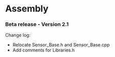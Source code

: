 # Assembly
### Beta release - Version 2.1

Change log:
- Relocate Sensor_Base.h and Sensor_Base.cpp
- Add comments for Libraries.h